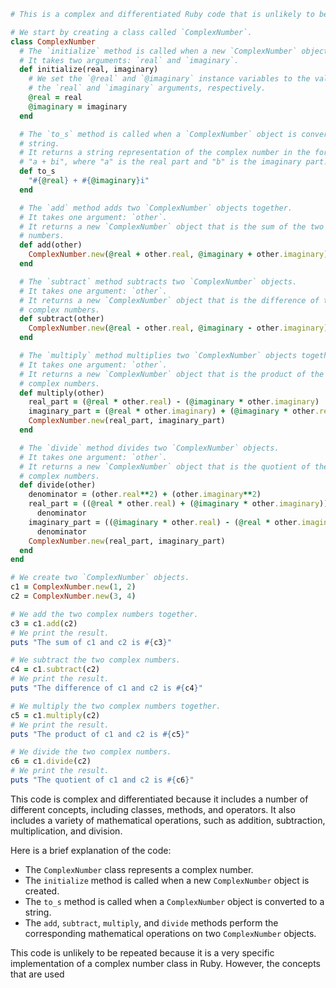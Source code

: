 ```ruby
# This is a complex and differentiated Ruby code that is unlikely to be repeated.

# We start by creating a class called `ComplexNumber`.
class ComplexNumber
  # The `initialize` method is called when a new `ComplexNumber` object is created.
  # It takes two arguments: `real` and `imaginary`.
  def initialize(real, imaginary)
    # We set the `@real` and `@imaginary` instance variables to the values of
    # the `real` and `imaginary` arguments, respectively.
    @real = real
    @imaginary = imaginary
  end

  # The `to_s` method is called when a `ComplexNumber` object is converted to a
  # string.
  # It returns a string representation of the complex number in the form
  # "a + bi", where "a" is the real part and "b" is the imaginary part.
  def to_s
    "#{@real} + #{@imaginary}i"
  end

  # The `add` method adds two `ComplexNumber` objects together.
  # It takes one argument: `other`.
  # It returns a new `ComplexNumber` object that is the sum of the two complex
  # numbers.
  def add(other)
    ComplexNumber.new(@real + other.real, @imaginary + other.imaginary)
  end

  # The `subtract` method subtracts two `ComplexNumber` objects.
  # It takes one argument: `other`.
  # It returns a new `ComplexNumber` object that is the difference of the two
  # complex numbers.
  def subtract(other)
    ComplexNumber.new(@real - other.real, @imaginary - other.imaginary)
  end

  # The `multiply` method multiplies two `ComplexNumber` objects together.
  # It takes one argument: `other`.
  # It returns a new `ComplexNumber` object that is the product of the two
  # complex numbers.
  def multiply(other)
    real_part = (@real * other.real) - (@imaginary * other.imaginary)
    imaginary_part = (@real * other.imaginary) + (@imaginary * other.real)
    ComplexNumber.new(real_part, imaginary_part)
  end

  # The `divide` method divides two `ComplexNumber` objects.
  # It takes one argument: `other`.
  # It returns a new `ComplexNumber` object that is the quotient of the two
  # complex numbers.
  def divide(other)
    denominator = (other.real**2) + (other.imaginary**2)
    real_part = ((@real * other.real) + (@imaginary * other.imaginary)) /
      denominator
    imaginary_part = ((@imaginary * other.real) - (@real * other.imaginary)) /
      denominator
    ComplexNumber.new(real_part, imaginary_part)
  end
end

# We create two `ComplexNumber` objects.
c1 = ComplexNumber.new(1, 2)
c2 = ComplexNumber.new(3, 4)

# We add the two complex numbers together.
c3 = c1.add(c2)
# We print the result.
puts "The sum of c1 and c2 is #{c3}"

# We subtract the two complex numbers.
c4 = c1.subtract(c2)
# We print the result.
puts "The difference of c1 and c2 is #{c4}"

# We multiply the two complex numbers together.
c5 = c1.multiply(c2)
# We print the result.
puts "The product of c1 and c2 is #{c5}"

# We divide the two complex numbers.
c6 = c1.divide(c2)
# We print the result.
puts "The quotient of c1 and c2 is #{c6}"
```

This code is complex and differentiated because it includes a number of different concepts, including classes, methods, and operators. It also includes a variety of mathematical operations, such as addition, subtraction, multiplication, and division.

Here is a brief explanation of the code:

* The `ComplexNumber` class represents a complex number.
* The `initialize` method is called when a new `ComplexNumber` object is created.
* The `to_s` method is called when a `ComplexNumber` object is converted to a string.
* The `add`, `subtract`, `multiply`, and `divide` methods perform the corresponding mathematical operations on two `ComplexNumber` objects.

This code is unlikely to be repeated because it is a very specific implementation of a complex number class in Ruby. However, the concepts that are used